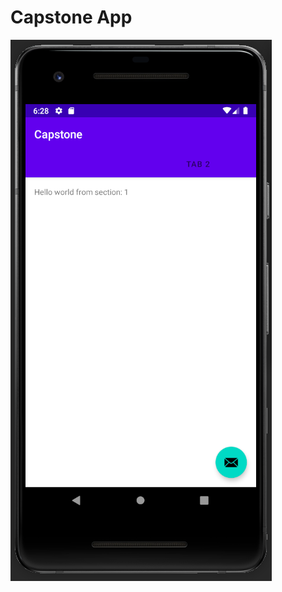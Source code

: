 # Capstone App

![capstone app](https://github.com/paolomococci/enterprise-workshop/blob/main/screenshots/screenshot_android_capstone.png)
